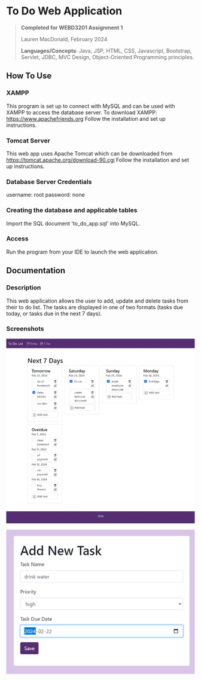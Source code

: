 # To Do Web Application

> **Completed for WEBD3201 Assignment 1**
>
> Lauren MacDonald, February 2024
>
> **Languages/Concepts**: Java, JSP, HTML, CSS, Javascript, Bootstrap, Servlet, JDBC, MVC Design, Object-Oriented Programming principles.

## How To Use
### XAMPP
This program is set up to connect with MySQL and can be used with XAMPP to access the database server. To download XAMPP:
https://www.apachefriends.org Follow the installation and set up instructions.

### Tomcat Server
This web app uses Apache Tomcat which can be downloaded from https://tomcat.apache.org/download-90.cgi Follow the
installation and set up instructions.

### Database Server Credentials
username: root
password: none

### Creating the database and applicable tables
Import the SQL document 'to_do_app.sql' into MySQL.

### Access 
Run the program from your IDE to launch the web application.

## Documentation
### Description
This web application allows the user to add, update and delete tasks from their to do list. The tasks are displayed in 
one of two formats (tasks due today, or tasks due in the next 7 days).

### Screenshots
![img.png](Documentation/7daylist.png)

![img_1.png](Documentation/addNewTask.png)
